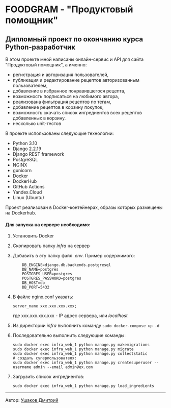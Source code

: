 # FOODGRAM - "Продуктовый помощник"
## Дипломный проект по окончанию курса Python-разработчик

В этом проекте мной написаны онлайн-сервис и API для сайта "Продуктовый
помощник", а именно:

- регистрация и авторизация пользователей,
- публикация и редактирование рецептов авторизованным пользователем,
- добавление в избранное понравившегося рецепта,
- возможность подписаться на любимого автора,
- реализована фильтрация рецептов по тегам,
- добавление рецептов в корзину покупок,
- возможность скачать список ингредиентов всех рецептов добавленных в корзину.
- несколько unit-тестов



В проекте использованы следующие технологии:

* Python 3.10
* Django 2.2.19
* Django REST framework
* PostgreSQL
* NGINX
* gunicorn
* Docker
* DockerHub
* GitHub Actions
* Yandex.Cloud
* Linux (Ubuntu)

Проект реализован в Docker-контейнерах, образы которых размещены на Dockerhub.

#### Для запуска на сервере необходимо:

1. Установить Docker
2. Скопировать папку _infra_ на сервер
3. Добавить в эту папку файл _.env_. Пример содержимого:

    ```
        DB_ENGINE=django.db.backends.postgresql
        DB_NAME=postgres
        POSTGRES_USER=postgres
        POSTGRES_PASSWORD=postgres
        DB_HOST=db
        DB_PORT=5432
    ```
4. В файле nginx.conf указать:

    ```nginx configuration
    server_name xxx.xxx.xxx.xxx;
    ```
   где xxx.xxx.xxx.xxx - IP адрес сервера, или _localhost_
5. Из директории _infra_ выполнить команду `sudo docker-compose up -d`
6. Последовательно выполнить следующие команды:

    ```
    sudo docker exec infra_web_1 python manage.py makemigrations
    sudo docker exec infra_web_1 python manage.py migrate
    sudo docker exec infra_web_1 python manage.py collectstatic
    # создать суперпользователя:
    sudo docker exec infra_web_1 python manage.py createsuperuser --username admin --email admin@ex.com
    ```
7. Загрузить список ингредиентов:

    ```
    sudo docker exec infra_web_1 python manage.py load_ingredients
    ```

***
Автор: [Ушаков Дмитрий](https://github.com/Voyager1744/)



